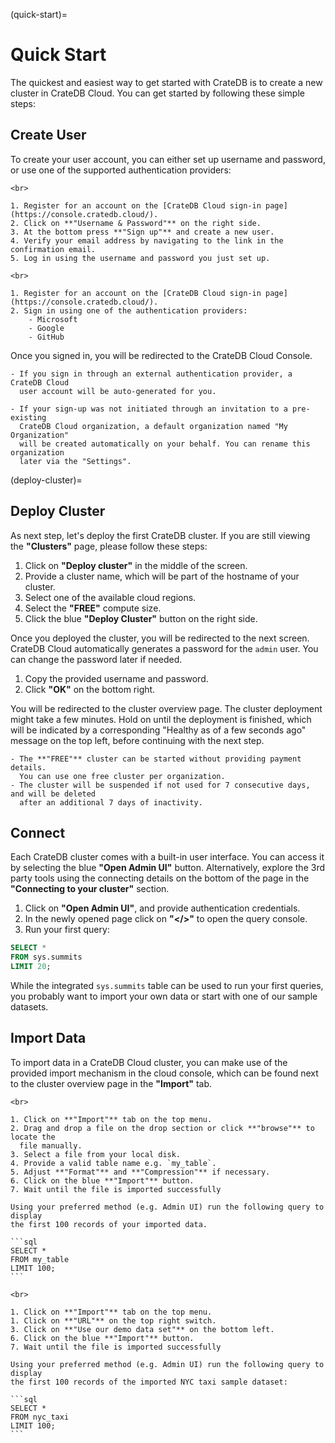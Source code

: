 (quick-start)=

# Quick Start

The quickest and easiest way to get started with CrateDB is to create a new 
cluster in CrateDB Cloud. You can get started by following these simple steps:

## Create User

To create your user account, you can either set up username and password, or use
one of the supported authentication providers:

````{tab} Username & Password
<br>

1. Register for an account on the [CrateDB Cloud sign-in page](https://console.cratedb.cloud/).
2. Click on **"Username & Password"** on the right side.
3. At the bottom press **"Sign up"** and create a new user.
4. Verify your email address by navigating to the link in the confirmation email.
5. Log in using the username and password you just set up.
````

````{tab} Authentication Provider
<br>

1. Register for an account on the [CrateDB Cloud sign-in page](https://console.cratedb.cloud/).
2. Sign in using one of the authentication providers:
    - Microsoft
    - Google
    - GitHub
````

Once you signed in, you will be redirected to the CrateDB Cloud Console.

```{note}
- If you sign in through an external authentication provider, a CrateDB Cloud
  user account will be auto-generated for you.

- If your sign-up was not initiated through an invitation to a pre-existing
  CrateDB Cloud organization, a default organization named "My Organization"
  will be created automatically on your behalf. You can rename this organization
  later via the "Settings".
```

(deploy-cluster)=
## Deploy Cluster

As next step, let's deploy the first CrateDB cluster. If you are still viewing the
**"Clusters"** page, please follow these steps:

1. Click on **"Deploy cluster"** in the middle of the screen.
2. Provide a cluster name, which will be part of the hostname of your cluster.
3. Select one of the available cloud regions.
4. Select the **"FREE"** compute size.
5. Click the blue **"Deploy Cluster"** button on the right side.

Once you deployed the cluster, you will be redirected to the next screen.
CrateDB Cloud automatically generates a password for the `admin` user. You can 
change the password later if needed.

1. Copy the provided username and password.
2. Click **"OK"** on the bottom right.

You will be redirected to the cluster overview page. The cluster deployment 
might take a few minutes. Hold on until the deployment is finished, which will be indicated by
a corresponding "Healthy as of a few seconds ago" message on the top left, before continuing
with the next step.

```{note}
- The **"FREE"** cluster can be started without providing payment details.
  You can use one free cluster per organization.
- The cluster will be suspended if not used for 7 consecutive days, and will be deleted
  after an additional 7 days of inactivity.
```

## Connect

Each CrateDB cluster comes with a built-in user interface. You can access it
by selecting the blue **"Open Admin UI"** button. Alternatively, explore the
3rd party tools using the connecting details on the bottom of the page in the
**"Connecting to your cluster"** section.

1. Click on **"Open Admin UI"**, and provide authentication credentials.
2. In the newly opened page click on **"</>"** to open the query console.
3. Run your first query:
  ```sql
  SELECT *
  FROM sys.summits 
  LIMIT 20;
  ```

While the integrated `sys.summits` table can be used to run your first queries, you
probably want to import your own data or start with one of our sample datasets.

## Import Data

To import data in a CrateDB Cloud cluster, you can make use of the provided
import mechanism in the cloud console, which can be found next to the cluster 
overview page in the **"Import"** tab.

````{tab} Own Data
<br>

1. Click on **"Import"** tab on the top menu.
2. Drag and drop a file on the drop section or click **"browse"** to locate the
  file manually.
3. Select a file from your local disk.
4. Provide a valid table name e.g. `my_table`.
5. Adjust **"Format"** and **"Compression"** if necessary.
6. Click on the blue **"Import"** button.
7. Wait until the file is imported successfully

Using your preferred method (e.g. Admin UI) run the following query to display 
the first 100 records of your imported data.

```sql
SELECT *
FROM my_table
LIMIT 100;
```
````

````{tab} Sample Dataset
<br>

1. Click on **"Import"** tab on the top menu.
1. Click on **"URL"** on the top right switch.
3. Click on **"Use our demo data set"** on the bottom left.
6. Click on the blue **"Import"** button.
7. Wait until the file is imported successfully

Using your preferred method (e.g. Admin UI) run the following query to display 
the first 100 records of the imported NYC taxi sample dataset:

```sql
SELECT *
FROM nyc_taxi
LIMIT 100;
```
````
